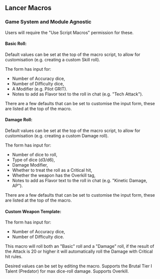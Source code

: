 ## Lancer Macros

### Game System and Module Agnostic

Users will require the "Use Script Macros" permission for these.

#### Basic Roll:

Default values can be set at the top of the macro script, to allow for customisation (e.g. creating a custom Skill roll).

The form has input for:
- Number of Accuracy dice,
- Number of Difficulty dice,
- A Modifier (e.g. Pilot GRIT).
- Notes to add as Flavor text to the roll in chat (e.g. "Tech Attack").

There are a few defaults that can be set to customise the input form, these are listed at the top of the macro.

#### Damage Roll:

Default values can be set at the top of the macro script, to allow for customisation (e.g. creating a custom Damage roll).

The form has input for:
- Number of dice to roll,
- Type of dice (d3/d6),
- Damage Modifier,
- Whether to treat the roll as a Critical hit,
- Whether the weapon has the Overkill tag,
- Notes  to add as Flavor text to the roll in chat (e.g. "Kinetic Damage, AP").

There are a few defaults that can be set to customise the input form, these are listed at the top of the macro.

#### Custom Weapon Template:

The form has input for:
- Number of Accuracy dice,
- Number of Difficulty dice.

This macro will roll both an "Basic" roll and a "Damage" roll, if the result of the Attack is 20 or higher it will automatically roll the Damage with Critical hit rules.

Desired values can be set by editing the macro.
Supports the Brutal Tier I Talent (Predator) for max dice-roll damage.
Supports Overkill.
